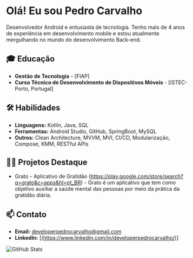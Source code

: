# Olá! Eu sou Pedro Carvalho

Desenvolvedor Android e entusiasta de tecnologia. Tenho mais de 4 anos de experiência em desenvolvimento mobile e estou atualmente mergulhando no mundo do desenvolvimento Back-end.

## 🎓 Educação
- **Gestão de Tecnologia** - [FIAP]
- **Curso Técnico de Desenvolvimento de Dispositivos Móveis** - [ISTEC- Porto, Portugal]

## 🛠️ Habilidades
- **Linguagens:** Kotlin, Java, SQL
- **Ferramentas:** Android Studio, GitHub, SpringBoot, MySQL
- **Outros:** Clean Architecture, MVVM, MVI, CI/CD, Modularização, Compose, KMM, RESTful APIs

## 🧑‍💻 Projetos Destaque
- Grato - Aplicativo de Gratidão (https://play.google.com/store/search?q=grato&c=apps&hl=pt_BR) - Grato é um aplicativo que tem como objetivo auxiliar a saúde mental das pessoas por meio da prática da gratidão diária.

## 📫 Contato
- **Email:** developerpedrocarvalho@gmail.com
- **LinkedIn:** [(https://www.linkedin.com/in/developerpedrocarvalho/)]

![GitHub Stats](https://github-readme-stats.vercel.app/api?username=devPedroCarvalho&show_icons=true)
